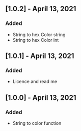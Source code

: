 ## [1.0.2] - April 13, 2021

### Added
- String to hex Color string
- String to hex Color int

## [1.0.1] - April 13, 2021

### Added
- Licence and read me

## [1.0.0] - April 13, 2021

### Added
- String to color function
